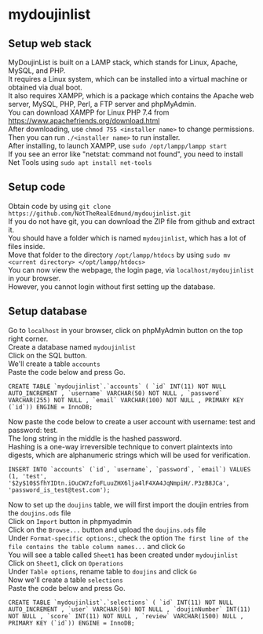 # mydoujinlist

## Setup web stack
MyDoujinList is built on a LAMP stack, which stands for Linux, Apache, MySQL, and PHP.<br>
It requires a Linux system, which can be installed into a virtual machine or obtained via dual boot.<br>
It also requires XAMPP, which is a package which contains the Apache web server, MySQL, PHP, Perl, a FTP server and phpMyAdmin.<br>
You can download XAMPP for Linux PHP 7.4 from https://www.apachefriends.org/download.html<br>
After downloading, use `chmod 755 <installer name>` to change permissions.<br>
Then you can run `./<installer name>` to run installer.<br>
After installing, to launch XAMPP, use `sudo /opt/lampp/lampp start`<br>
If you see an error like "netstat: command not found", you need to install Net Tools using `sudo apt install net-tools`<br>

## Setup code
Obtain code by using `git clone https://github.com/NotTheRealEdmund/mydoujinlist.git`<br>
If you do not have git, you can download the ZIP file from github and extract it.<br>
You should have a folder which is named `mydoujinlist`, which has a lot of files inside.<br>
Move that folder to the directory `/opt/lampp/htdocs` by using `sudo mv <current directory> </opt/lampp/htdocs>`<Br>
You can now view the webpage, the login page, via `localhost/mydoujinlist` in your browser.<br>
However, you cannot login without first setting up the database.<br>

## Setup database
Go to `localhost` in your browser, click on phpMyAdmin button on the top right corner.<br>
Create a database named `mydoujinlist`<br>
Click on the SQL button.<br>
We'll create a table `accounts`<br>
Paste the code below and press Go.<br>
```
CREATE TABLE `mydoujinlist`.`accounts` ( `id` INT(11) NOT NULL AUTO_INCREMENT , `username` VARCHAR(50) NOT NULL , `password` VARCHAR(255) NOT NULL , `email` VARCHAR(100) NOT NULL , PRIMARY KEY (`id`)) ENGINE = InnoDB;
```
Now paste the code below to create a user account with username: test and password: test.<br>
The long string in the middle is the hashed password.<br>
Hashing is a one-way irreversible technique to convert plaintexts into digests, which are alphanumeric strings which will be used for verification.<br>
```
INSERT INTO `accounts` (`id`, `username`, `password`, `email`) VALUES (1, 'test', '$2y$10$SfhYIDtn.iOuCW7zfoFLuuZHX6lja4lF4XA4JqNmpiH/.P3zB8JCa', 'password_is_test@test.com');
```
Now to set up the `doujins` table, we will first import the doujin entries from the `doujins.ods` file<br>
Click on `Import` button in phpmyadmin<br>
Click on the `Browse...` button and upload the `doujins.ods` file<br>
Under `Format-specific options:`, check the option `The first line of the file contains the table column names...` and click `Go`<br>
You will see a table called `Sheet1` has been created under `mydoujinlist`<br>
Click on `Sheet1`, click on `Operations`<br>
Under `Table options`, rename table to `doujins` and click `Go`<br>
Now we'll create a table `selections`<br>
Paste the code below and press Go.<br>
```
CREATE TABLE `mydoujinlist`.`selections` ( `id` INT(11) NOT NULL AUTO_INCREMENT , `user` VARCHAR(50) NOT NULL , `doujinNumber` INT(11) NOT NULL , `score` INT(11) NOT NULL , `review` VARCHAR(1500) NULL , PRIMARY KEY (`id`)) ENGINE = InnoDB; 
```
